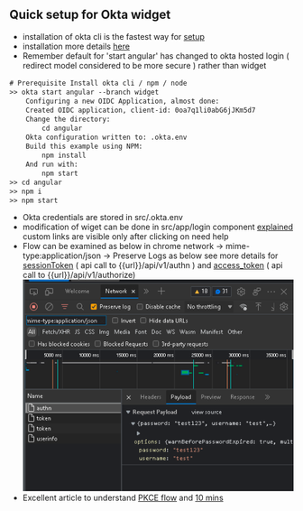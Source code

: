 ## Quick setup for Okta widget 
* installation of okta cli is the fastest way for [setup](https://cli.okta.com/)
* installation more details [here](https://developer.okta.com/blog/2020/12/03/angular-okta)
* Remember default for 'start angular' has changed to okta hosted login ( redirect model considered to be more secure ) rather than widget 
```
# Prerequisite Install okta cli / npm / node  
>> okta start angular --branch widget
    Configuring a new OIDC Application, almost done:
    Created OIDC application, client-id: 0oa7q1li0abG6jJKm5d7
    Change the directory:
        cd angular
    Okta configuration written to: .okta.env
    Build this example using NPM:
        npm install
    And run with:
        npm start
>> cd angular
>> npm i 
>> npm start
```
* Okta credentials are stored in src/.okta.env
* modification of wiget can be done in src/app/login component [explained](https://developer.okta.com/docs/guides/custom-widget/main/#logo) custom links are visible only after clicking on need help
* Flow can be examined as below in chrome network -> mime-type:application/json -> Preserve Logs as below see more details for [sessionToken](https://developer.okta.com/docs/reference/api/authn/#authentication-operations)  ( api call to  {{url}}/api/v1/authn ) and [access_token](https://developer.okta.com/docs/reference/api/oidc/#authorize)  ( api call to {{url}}/api/v1/authorize)
![Screenshot](imgs/chrome-network.PNG)
* Excellent article to understand [PKCE flow](https://developer.okta.com/blog/2019/08/22/okta-authjs-pkce) and [10 mins](https://developer.okta.com/blog/2018/06/08/add-authentication-to-any-web-page-in-10-minutes)

